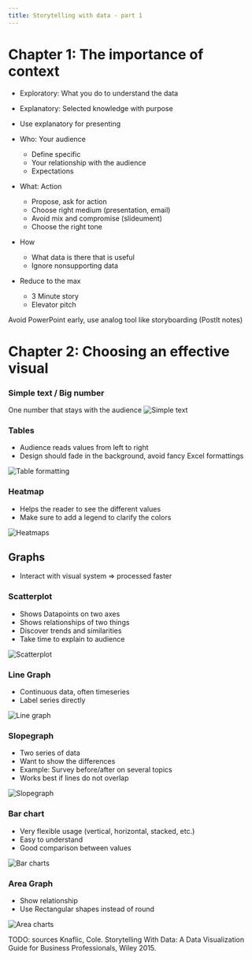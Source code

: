 ```yaml
---
title: Storytelling with data - part 1
---
```

# Chapter 1: The importance of context

- Exploratory: What you do to understand the data
- Explanatory: Selected knowledge with purpose
- Use explanatory for presenting

- Who: Your audience
  - Define specific
  - Your relationship with the audience
  - Expectations
- What: Action
  - Propose, ask for action
  - Choose right medium (presentation, email)
  - Avoid mix and compromise (slideument)
  - Choose the right tone
- How
  - What data is there that is useful
  - Ignore nonsupporting data

- Reduce to the max
  - 3 Minute story
  - Elevator pitch

Avoid PowerPoint early, use analog tool like storyboarding (PostIt notes)

# Chapter 2: Choosing an effective visual
### Simple text / Big number
One number that stays with the audience
![Simple text](/assets/storytelling_with_data/big_number.png)

### Tables
- Audience reads values from left to right
- Design should fade in the background, avoid fancy Excel formattings

![Table formatting](/assets/storytelling_with_data/tables.png)

### Heatmap
- Helps the reader to see the different values
- Make sure to add a legend to clarify the colors

![Heatmaps](/assets/storytelling_with_data/heatmaps.png)

## Graphs
- Interact with visual system => processed faster

### Scatterplot
- Shows Datapoints on two axes
- Shows relationships of two things
- Discover trends and similarities
- Take time to explain to audience

![Scatterplot](/assets/storytelling_with_data/scatterplot.png)

### Line Graph
- Continuous data, often timeseries
- Label series directly

![Line graph](/assets/storytelling_with_data/linegraph.png)

### Slopegraph
- Two series of data
- Want to show the differences
- Example: Survey before/after on several topics
- Works best if lines do not overlap

![Slopegraph](/assets/storytelling_with_data/slopegraph.png)

### Bar chart
- Very flexible usage (vertical, horizontal, stacked, etc.)
- Easy to understand
- Good comparison between values

![Bar charts](/assets/storytelling_with_data/bar_charts.png)

### Area Graph
- Show relationship
- Use Rectangular shapes instead of round

![Area charts](/assets/storytelling_with_data/areagraph.png)


TODO: sources
Knaflic, Cole. Storytelling With Data: A Data Visualization Guide for Business Professionals, Wiley 2015.

